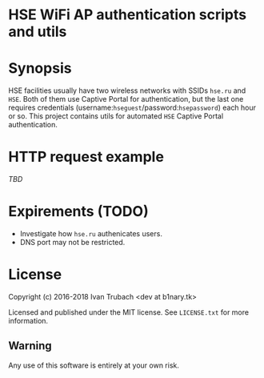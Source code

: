 HSE WiFi AP authentication scripts and utils
============================================

# Synopsis

HSE facilities usually have two wireless networks with SSIDs `hse.ru` and `HSE`.
Both of them use Captive Portal for authentication, but the last one requires
credentials (username:`hseguest`/password:`hsepassword`) each hour or so.
This project contains utils for automated `HSE` Captive Portal authentication.

# HTTP request example

*TBD*

# Expirements (TODO)

- Investigate how `hse.ru` authenicates users.
- DNS port may not be restricted.

# License

Copyright (c) 2016-2018 Ivan Trubach &lt;dev at b1nary.tk&gt;

Licensed and published under the MIT license.
See `LICENSE.txt` for more information.

## Warning

Any use of this software is entirely at your own risk.

